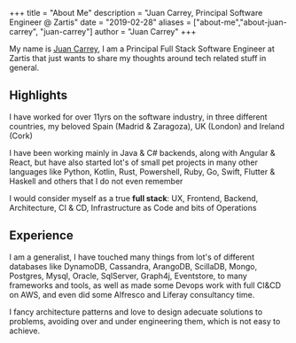 +++
title = "About Me"
description = "Juan Carrey, Principal Software Engineer @ Zartis"
date = "2019-02-28"
aliases = ["about-me","about-juan-carrey", "juan-carrey"]
author = "Juan Carrey"
+++

My name is [Juan Carrey](https://github.com/juancarrey), I am a Principal Full Stack Software Engineer at Zartis that just wants to share my thoughts around tech related stuff in general.

## Highlights

I have worked for over 11yrs on the software industry, in three different countries, my beloved Spain (Madrid & Zaragoza), UK (London) and Ireland (Cork)

I have been working mainly in Java & C# backends, along with Angular & React, but have also started lot's of small pet projects in many other languages like Python, Kotlin, Rust, Powershell, Ruby, Go, Swift, Flutter & Haskell and others that I do not even remember

I would consider myself as a true **full stack**: UX, Frontend, Backend, Architecture, CI & CD, Infrastructure as Code and bits of Operations


## Experience

I am a generalist, I have touched many things from lot's of different databases like DynamoDB, Cassandra, ArangoDB, ScillaDB, Mongo, Postgres, Mysql, Oracle, SqlServer, Graph4j, Eventstore, 
to many frameworks and tools, as well as made some Devops work with full CI&CD on AWS, and even did some Alfresco and Liferay consultancy time.

I fancy architecture patterns and love to design adecuate solutions to problems, avoiding over and under engineering them, which is not easy to achieve.


